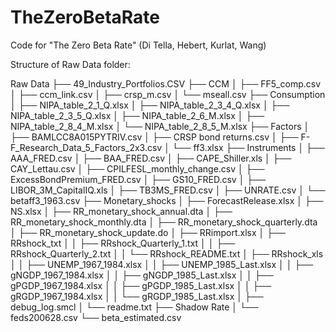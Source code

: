 # TheZeroBetaRate
Code for "The Zero Beta Rate" (Di Tella, Hebert, Kurlat, Wang)



Structure of Raw Data folder:

Raw Data
├── 49_Industry_Portfolios.CSV
├── CCM
│   ├── FF5_comp.csv
│   ├── ccm_link.csv
│   ├── crsp_m.csv
│   └── mseall.csv
├── Consumption
│   ├── NIPA_table_2_1_Q.xlsx
│   ├── NIPA_table_2_3_4_Q.xlsx
│   ├── NIPA_table_2_3_5_Q.xlsx
│   ├── NIPA_table_2_6_M.xlsx
│   ├── NIPA_table_2_8_4_M.xlsx
│   └── NIPA_table_2_8_5_M.xlsx
├── Factors
│   ├── BAMLCC8A015PYTRIV.csv
│   ├── CRSP bond returns.csv
│   ├── F-F_Research_Data_5_Factors_2x3.csv
│   └── ff3.xlsx
├── Instruments
│   ├── AAA_FRED.csv
│   ├── BAA_FRED.csv
│   ├── CAPE_Shiller.xls
│   ├── CAY_Lettau.csv
│   ├── CPILFESL_monthly_change.csv
│   ├── ExcessBondPremium_FRED.csv
│   ├── GS10_FRED.csv
│   ├── LIBOR_3M_CapitalIQ.xls
│   ├── TB3MS_FRED.csv
│   ├── UNRATE.csv
│   └── betaff3_1963.csv
├── Monetary_shocks
│   ├── ForecastRelease.xlsx
│   ├── NS.xlsx
│   ├── RR_monetary_shock_annual.dta
│   ├── RR_monetary_shock_monthly.dta
│   ├── RR_monetary_shock_quarterly.dta
│   ├── RR_monetary_shock_update.do
│   ├── RRimport.xlsx
│   ├── RRshock_txt
│   │   ├── RRshock_Quarterly_1.txt
│   │   ├── RRshock_Quarterly_2.txt
│   │   └── RRshock_README.txt
│   ├── RRshock_xls
│   │   ├── UNEMP_1967_1984.xlsx
│   │   ├── UNEMP_1985_Last.xlsx
│   │   ├── gNGDP_1967_1984.xlsx
│   │   ├── gNGDP_1985_Last.xlsx
│   │   ├── gPGDP_1967_1984.xlsx
│   │   ├── gPGDP_1985_Last.xlsx
│   │   ├── gRGDP_1967_1984.xlsx
│   │   └── gRGDP_1985_Last.xlsx
│   ├── debug_log.smcl
│   └── readme.txt
├── Shadow Rate
│   └── feds200628.csv
└── beta_estimated.csv
